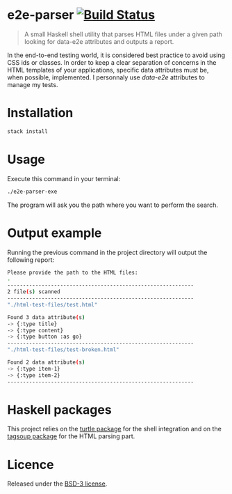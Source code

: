 # e2e-parser [![Build Status](https://travis-ci.org/yamafaktory/e2e-parser.svg?branch=master)](https://travis-ci.org/yamafaktory/e2e-parser)

> A small Haskell shell utility that parses HTML files under a given path looking for data-e2e attributes and outputs a report.

In the end-to-end testing world, it is considered best practice to avoid using CSS ids or classes. In order to keep a clear separation of concerns in the HTML templates of your applications, specific data attributes must be, when possible, implemented. I personnaly use *data-e2e* attributes to manage my tests.

# Installation

```bash
stack install
```

# Usage

Execute this command in your terminal:

```bash
./e2e-parser-exe
```
The program will ask you the path where you want to perform the search.

# Output example

Running the previous command in the project directory will output the following report:

```bash
Please provide the path to the HTML files:
.
------------------------------------------------------------
2 file(s) scanned
------------------------------------------------------------
"./html-test-files/test.html"

Found 3 data attribute(s)
-> {:type title}
-> {:type content}
-> {:type button :as go}
------------------------------------------------------------
"./html-test-files/test-broken.html"

Found 2 data attribute(s)
-> {:type item-1}
-> {:type item-2}
------------------------------------------------------------
```
# Haskell packages

This project relies on the [turtle package](https://hackage.haskell.org/package/turtle) for the shell integration and on the [tagsoup package](https://hackage.haskell.org/package/tagsoup) for the HTML parsing part.

# Licence

Released under the [BSD-3 license](https://opensource.org/licenses/BSD-3-Clause).
